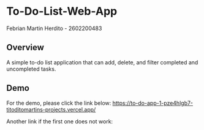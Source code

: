
# To-Do-List-Web-App

Febrian Martin Herdito - 2602200483

## Overview
A simple to-do list application that can add, delete, and filter completed and uncompleted tasks.

## Demo
For the demo, please click the link below:
https://to-do-app-1-pze4hlgb7-titoditomartins-projects.vercel.app/

Another link if the first one does not work:



